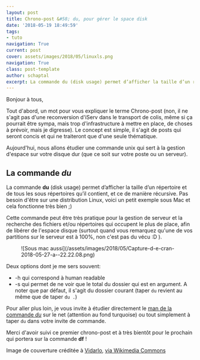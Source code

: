 ```yaml
---
layout: post
title: Chrono-post &#58; du, pour gérer le space disk
date: '2018-05-19 18:49:59'
tags:
- tuto
navigation: True
current: post
cover: assets/images/2018/05/linuxls.png
navigation: True
class: post-template
author: schaptal
excerpt: La commande du (disk usage) permet d’afficher la taille d’un répertoire et de tous les sous répertoires qu’il contient, et ce de manière récursive...
---
```


Bonjour à tous,

Tout d'abord, un mot pour vous expliquer le terme Chrono-post (non, il ne s'agit pas d'une reconversion d'iServ dans le transport de colis, même si ça pourrait être sympa, mais trop d'infrastructure à mettre en place, de choses à prévoir, mais je digresse). Le concept est simple, il s'agit de posts qui seront concis et qui ne traiteront que d'une seule thématique.

Aujourd'hui, nous allons étudier une commande unix qui sert à la gestion d'espace sur votre disque dur (que ce soit sur votre poste ou un serveur).

## La commande _du_

La commande **du** (disk usage) permet d’afficher la taille d’un répertoire et de tous les sous répertoires qu’il contient, et ce de manière récursive.
Pas besoin d'être sur une distribution Linux, voici un petit exemple sous Mac et cela fonctionne très bien ;)

Cette commande peut être très pratique pour la gestion de serveur et la recherche des fichiers et/ou répertoires qui occupent le plus de place, afin de libérer de l'espace disque (surtout quand vous remarquez qu'une de vos partitions sur le serveur est à 100%, non c'est pas du vécu :D ).

<figure class="kg-image-card" markdown="1">![Sous mac aussi](/assets/images/2018/05/Capture-d-e-cran-2018-05-27-a--22.22.08.png)
</figure>

Deux options dont je me sers souvent:

*   -h qui correspond à human readable
*   -s qui permet de ne voir que le total du dossier qui est en argument. A noter que par défaut, il s'agit du dossier courant (taper `du` revient au même que de taper `du .`)

Pour aller plus loin, je vous invite à étudier directement le [man de la commande _du_](http://www.linux-france.org/article/man-fr/man1/du-1.html) sur le net (attention au fond turquoise) ou tout simplement à taper `du` dans votre invite de commande.


Merci d'avoir suivi ce premier chrono-post et à très bientôt pour le prochain qui portera sur la commande **df** !



Image de couverture créditée à <a href="https://en.wikipedia.org/wiki/User:Vidarlo">Vidarlo</a>, <a title="Vidarlo at the English language Wikipedia [GFDL (http://www.gnu.org/copyleft/fdl.html) or CC-BY-SA-3.0 (http://creativecommons.org/licenses/by-sa/3.0/)], via Wikimedia Commons" href="https://commons.wikimedia.org/wiki/File:Xterm.png">via Wikimedia Commons</a>
